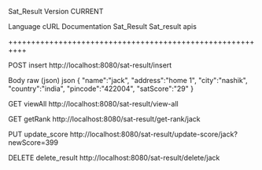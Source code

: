 Sat_Result
Version
CURRENT

Language
cURL
Documentation
Sat_Result
Sat_result apis

﻿++++++++++++++++++++++++++++++++++++++++++++++++++++++++++

POST insert
http://localhost:8080/sat-result/insert
﻿

Body raw (json)
json
{
    "name":"jack",
    "address":"home 1",
    "city":"nashik",
    "country":"india",
    "pincode":"422004",
    "satScore":"29"
}

GET viewAll
http://localhost:8080/sat-result/view-all

GET getRank
http://localhost:8080/sat-result/get-rank/jack
﻿

PUT update_score
http://localhost:8080/sat-result/update-score/jack?newScore=399


DELETE delete_result
http://localhost:8080/sat-result/delete/jack
﻿


